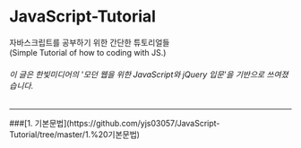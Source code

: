 # JavaScript-Tutorial
자바스크립트를 공부하기 위한 간단한 튜토리얼들  
(Simple Tutorial of how to coding with JS.)  
###### 이 글은 한빛미디어의 '모던 웹을 위한 JavaScript와 jQuery 입문'을 기반으로 쓰여졌습니다.  
<hr></hr>
###[1. 기본문법](https://github.com/yjs03057/JavaScript-Tutorial/tree/master/1.%20기본문법)
